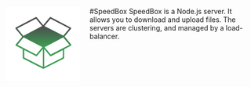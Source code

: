 #SpeedBox
[<img align="left" src="logo.png" hspace="20">](#logo) SpeedBox is a Node.js server. It allows you to download and upload files. The servers are clustering, and managed by a load-balancer.
